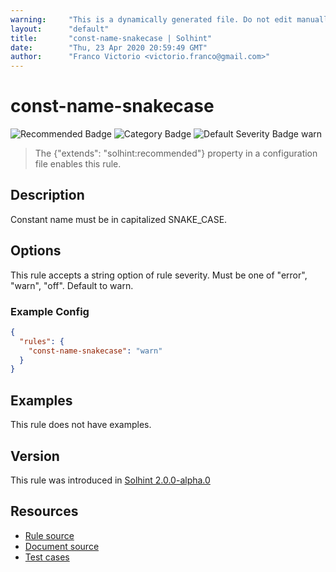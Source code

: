 ```yaml
---
warning:     "This is a dynamically generated file. Do not edit manually."
layout:      "default"
title:       "const-name-snakecase | Solhint"
date:        "Thu, 23 Apr 2020 20:59:49 GMT"
author:      "Franco Victorio <victorio.franco@gmail.com>"
---
```


# const-name-snakecase
![Recommended Badge](https://img.shields.io/badge/-Recommended-brightgreen)
![Category Badge](https://img.shields.io/badge/-Style%20Guide%20Rules-informational)
![Default Severity Badge warn](https://img.shields.io/badge/Default%20Severity-warn-yellow)
> The {"extends": "solhint:recommended"} property in a configuration file enables this rule.


## Description
Constant name must be in capitalized SNAKE_CASE.

## Options
This rule accepts a string option of rule severity. Must be one of "error", "warn", "off". Default to warn.

### Example Config
```json
{
  "rules": {
    "const-name-snakecase": "warn"
  }
}
```


## Examples
This rule does not have examples.

## Version
This rule was introduced in [Solhint 2.0.0-alpha.0](https://github.com/protofire/solhint/tree/v2.0.0-alpha.0)

## Resources
- [Rule source](https://github.com/protofire/solhint/tree/master/lib/rules/naming/const-name-snakecase.js)
- [Document source](https://github.com/protofire/solhint/tree/master/docs/rules/naming/const-name-snakecase.md)
- [Test cases](https://github.com/protofire/solhint/tree/master/test/rules/naming/const-name-snakecase.js)
